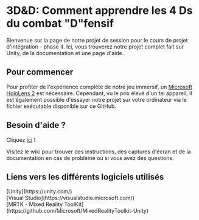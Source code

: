 # 3D&D: Comment apprendre les 4 Ds du combat "D"fensif

Bienvenue sur la page de notre projet de session pour le cours de projet d'intégration - phase II. Ici, vous trouverez notre projet complet fait sur Unity, de la documentation et une page d'aide.
 
## Pour commencer

Pour profiter de l'expérience complète de notre jeu immersif, un [Microsoft HoloLens 2](https://www.microsoft.com/fr-ca/hololens) est nécessaire. Cependant, vu le prix élevé d'un tel appareil, il est également
possible d'essayer notre projet sur votre ordinateur via le fichier exécutable disponible sur ce GitHub.

## Besoin d'aide ?

Cliquez [ici](https://github.com/anneju93/Projet_HoloLens/wiki) !

Visitez le wiki pour trouver des instructions, des captures d'écran et de la documentation en cas de problème ou si vous avez des questions.

## Liens vers les différents logiciels utilisés
<p>
[Unity](https://unity.com/)<br>
[Visual Studio](https://visualstudio.microsoft.com/)<br>
[MRTK - Mixed Reality ToolKit](https://github.com/Microsoft/MixedRealityToolkit-Unity)<br>
</p>


